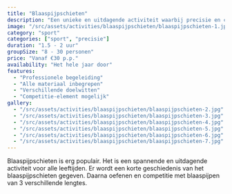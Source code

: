 ```yaml
---
title: "Blaaspijpschieten"
description: "Een unieke en uitdagende activiteit waarbij precisie en concentratie centraal staan."
image: "/src/assets/activities/blaaspijpschieten/blaaspijpschieten-1.jpg"
category: "sport"
categories: ["sport", "precisie"]
duration: "1.5 - 2 uur"
groupSize: "8 - 30 personen"
price: "Vanaf €30 p.p."
availability: "Het hele jaar door"
features:
  - "Professionele begeleiding"
  - "Alle materiaal inbegrepen"
  - "Verschillende doelwitten"
  - "Competitie-element mogelijk"
gallery:
  - "/src/assets/activities/blaaspijpschieten/blaaspijpschieten-2.jpg"
  - "/src/assets/activities/blaaspijpschieten/blaaspijpschieten-3.jpg"
  - "/src/assets/activities/blaaspijpschieten/blaaspijpschieten-4.jpg"
  - "/src/assets/activities/blaaspijpschieten/blaaspijpschieten-5.jpg"
  - "/src/assets/activities/blaaspijpschieten/blaaspijpschieten-6.jpg"
  - "/src/assets/activities/blaaspijpschieten/blaaspijpschieten-7.jpg"
---
```


Blaaspijpschieten is erg populair. Het is een spannende en uitdagende activiteit voor alle leeftijden. Er wordt een korte geschiedenis van het blaaspijpschieten gegeven. Daarna oefenen en competitie met blaaspijpen van 3 verschillende lengtes.
